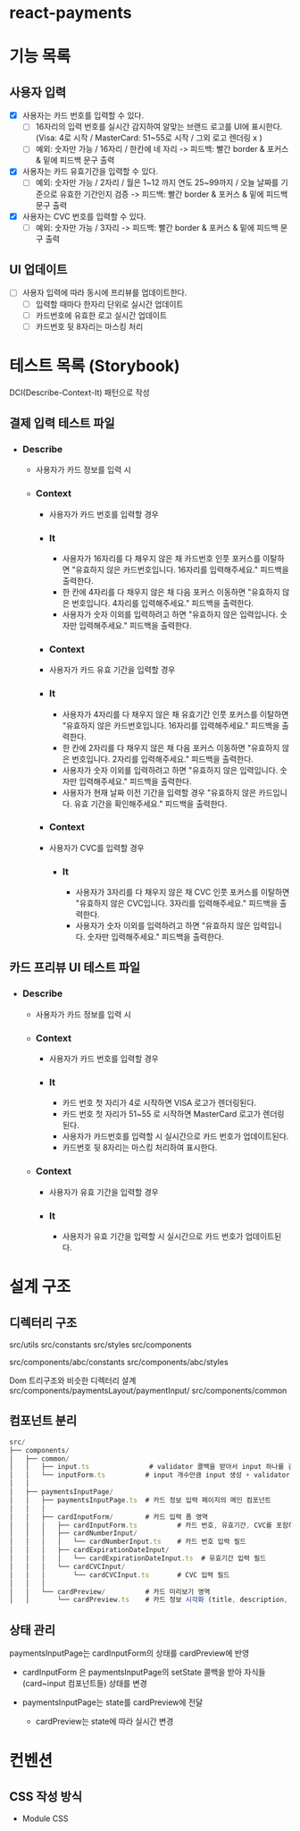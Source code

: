 # react-payments

# 기능 목록

## 사용자 입력

- [x] 사용자는 카드 번호를 입력할 수 있다.
  - [ ] 16자리의 입력 번호를 실시간 감지하여 알맞는 브랜드 로고를 UI에 표시한다. (Visa: 4로 시작 / MasterCard: 51~55로 시작 / 그외 로고 렌더링 x )
  - [ ] 예외: 숫자만 가능 / 16자리 / 한칸에 네 자리 -> 피드백: 빨간 border & 포커스 & 밑에 피드백 문구 출력
- [x] 사용자는 카드 유효기간을 입력할 수 있다.
  - [ ] 예외: 숫자만 가능 / 2자리 / 월은 1~12 까지 연도 25~99까지 / 오늘 날짜를 기준으로 유효한 기간인지 검증 -> 피드백: 빨간 border & 포커스 & 밑에 피드백 문구 출력
- [x] 사용자는 CVC 번호를 입력할 수 있다.
  - [ ] 예외: 숫자만 가능 / 3자리 -> 피드백: 빨간 border & 포커스 & 밑에 피드백 문구 출력

## UI 업데이트

- [ ] 사용자 입력에 따라 동시에 프리뷰를 업데이트한다.
  - [ ] 입력할 때마다 한자리 단위로 실시간 업데이트
  - [ ] 카드번호에 유효한 로고 실시간 업데이트
  - [ ] 카드번호 뒷 8자리는 마스킹 처리

# 테스트 목록 (Storybook)

DCI(Describe-Context-It) 패턴으로 작성

## 결제 입력 테스트 파일

- ### Describe

  - 사용자가 카드 정보를 입력 시

  - ### Context

    - 사용자가 카드 번호를 입력할 경우
    - ### It

      - 사용자가 16자리를 다 채우지 않은 채 카드번호 인풋 포커스를 이탈하면 "유효하지 않은 카드번호입니다. 16자리를 입력해주세요." 피드백을 출력한다.
      - 한 칸에 4자리를 다 채우지 않은 채 다음 포커스 이동하면 "유효하지 않은 번호입니다. 4자리를 입력해주세요." 피드백을 출력한다.
      - 사용자가 숫자 이외를 입력하려고 하면 "유효하지 않은 입력입니다. 숫자만 입력해주세요." 피드백을 출력한다.

    - ### Context
    - 사용자가 카드 유효 기간을 입력할 경우
    - ### It

      - 사용자가 4자리를 다 채우지 않은 채 유효기간 인풋 포커스를 이탈하면 "유효하지 않은 카드번호입니다. 16자리를 입력해주세요." 피드백을 출력한다.
      - 한 칸에 2자리를 다 채우지 않은 채 다음 포커스 이동하면 "유효하지 않은 번호입니다. 2자리를 입력해주세요." 피드백을 출력한다.
      - 사용자가 숫자 이외를 입력하려고 하면 "유효하지 않은 입력입니다. 숫자만 입력해주세요." 피드백을 출력한다.
      - 사용자가 현재 날짜 이전 기간을 입력할 경우 "유효하지 않은 카드입니다. 유효 기간을 확인해주세요." 피드백을 출력한다.

    - ### Context
    - 사용자가 CVC를 입력할 경우
      - ### It
        - 사용자가 3자리를 다 채우지 않은 채 CVC 인풋 포커스를 이탈하면 "유효하지 않은 CVC입니다. 3자리를 입력해주세요." 피드백을 출력한다.
        - 사용자가 숫자 이외를 입력하려고 하면 "유효하지 않은 입력입니다. 숫자만 입력해주세요." 피드백을 출력한다.

## 카드 프리뷰 UI 테스트 파일

- ### Describe
  - 사용자가 카드 정보를 입력 시
  - ### Context
    - 사용자가 카드 번호를 입력할 경우
    - ### It
      - 카드 번호 첫 자리가 4로 시작하면 VISA 로고가 렌더링된다.
      - 카드 번호 첫 자리가 51~55 로 시작하면 MasterCard 로고가 렌더링된다.
      - 사용자가 카드번호를 입력할 시 실시간으로 카드 번호가 업데이트된다.
      - 카드번호 뒷 8자리는 마스킹 처리하여 표시한다.
  - ### Context
    - 사용자가 유효 기간을 입력할 경우
    - ### It
      - 사용자가 유효 기간을 입력할 시 실시간으로 카드 번호가 업데이트된다.

# 설계 구조

## 디렉터리 구조

src/utils
src/constants
src/styles
src/components

src/components/abc/constants
src/components/abc/styles

Dom 트리구조와 비슷한 디렉터리 설계
src/components/paymentsLayout/paymentInput/
src/components/common

## 컴포넌트 분리

```js
src/
├── components/
│   ├── common/
│   │   ├── input.ts               # validator 콜백을 받아서 input 하나를 검증
│   │   └── inputForm.ts          # input 개수만큼 input 생성 + validator 전달
│   │
│   ├── paymentsInputPage/
│   │   ├── paymentsInputPage.ts  # 카드 정보 입력 페이지의 메인 컴포넌트
│   │   │
│   │   ├── cardInputForm/        # 카드 입력 폼 영역
│   │   │   ├── cardInputForm.ts          # 카드 번호, 유효기간, CVC를 포함하는 폼 컴포넌트
│   │   │   ├── cardNumberInput/
│   │   │   │   └── cardNumberInput.ts    # 카드 번호 입력 필드
│   │   │   ├── cardExpirationDateInput/
│   │   │   │   └── cardExpirationDateInput.ts  # 유효기간 입력 필드
│   │   │   └── cardCVCInput/
│   │   │       └── cardCVCInput.ts       # CVC 입력 필드
│   │   │
│   │   └── cardPreview/          # 카드 미리보기 영역
│   │       └── cardPreview.ts    # 카드 정보 시각화 (title, description, label, inputs)
```

## 상태 관리

paymentsInputPage는 cardInputForm의 상태를 cardPreview에 반영

- cardInputForm 은 paymentsInputPage의 setState 콜백을 받아 자식들(card~input 컴포넌트들) 상태를 변경

- paymentsInputPage는 state를 cardPreview에 전달
  - cardPreview는 state에 따라 실시간 변경

# 컨벤션

## CSS 작성 방식

- Module CSS
